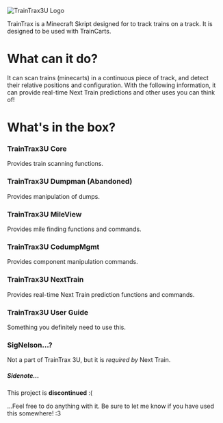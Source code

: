 ![TrainTrax3U Logo](https://github.com/MinecraftSBC/TrainTrax3U/blob/master/images/image16.png)

TrainTrax is a Minecraft Skript designed for to track trains on a track. It is designed to be used with TrainCarts.

# What can it do?
It can scan trains (minecarts) in a continuous piece of track, and detect their relative positions and configuration.
With the following information, it can provide real-time Next Train predictions and other uses you can think of!

# What's in the box?
### TrainTrax3U Core
Provides train scanning functions.

### TrainTrax3U Dumpman (Abandoned)
Provides manipulation of dumps.

### TrainTrax3U MileView
Provides mile finding functions and commands.

### TrainTrax3U CodumpMgmt
Provides component manipulation commands.

### TrainTrax3U NextTrain
Provides real-time Next Train prediction functions and commands.

### TrainTrax3U User Guide
Something you definitely need to use this.

### SigNelson...?
Not a part of TrainTrax 3U, but it is _required by_ Next Train.

##### Sidenote...
This project is **discontinued** :(

...Feel free to do anything with it. Be sure to let me know if you have used this somewhere! :3
